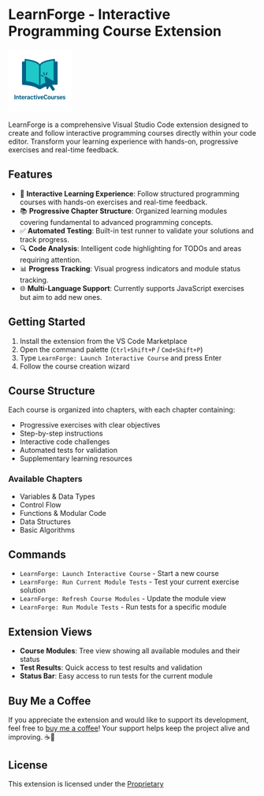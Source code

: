 # LearnForge - Interactive Programming Course Extension

<img src="assets/icon.png" alt="Learn Forge Extension Logo" width="128" height="128">


LearnForge is a comprehensive Visual Studio Code extension designed to create and follow interactive programming courses directly within your code editor. Transform your learning experience with hands-on, progressive exercises and real-time feedback.

## Features

- 🎯 **Interactive Learning Experience**: Follow structured programming courses with hands-on exercises and real-time feedback.
- 📚 **Progressive Chapter Structure**: Organized learning modules covering fundamental to advanced programming concepts.
- ✅ **Automated Testing**: Built-in test runner to validate your solutions and track progress.
- 🔍 **Code Analysis**: Intelligent code highlighting for TODOs and areas requiring attention.
- 📊 **Progress Tracking**: Visual progress indicators and module status tracking.
- 🌐 **Multi-Language Support**: Currently supports JavaScript exercises but aim to add new ones.

## Getting Started

1. Install the extension from the VS Code Marketplace
2. Open the command palette (`Ctrl+Shift+P` / `Cmd+Shift+P`)
3. Type `LearnForge: Launch Interactive Course` and press Enter
4. Follow the course creation wizard

## Course Structure

Each course is organized into chapters, with each chapter containing:
- Progressive exercises with clear objectives
- Step-by-step instructions
- Interactive code challenges
- Automated tests for validation
- Supplementary learning resources

### Available Chapters

- Variables & Data Types
- Control Flow
- Functions & Modular Code
- Data Structures
- Basic Algorithms

## Commands

- `LearnForge: Launch Interactive Course` - Start a new course
- `LearnForge: Run Current Module Tests` - Test your current exercise solution
- `LearnForge: Refresh Course Modules` - Update the module view
- `LearnForge: Run Module Tests` - Run tests for a specific module

## Extension Views

- **Course Modules**: Tree view showing all available modules and their status
- **Test Results**: Quick access to test results and validation
- **Status Bar**: Easy access to run tests for the current module


## Buy Me a Coffee
If you appreciate the extension and would like to support its development, feel free to [buy me a coffee](https://buymeacoffee.com/vincentboillotdevalliere)! Your support helps keep the project alive and improving. ☕💖

## License 
This extension is licensed under the [Proprietary](LICENSE)